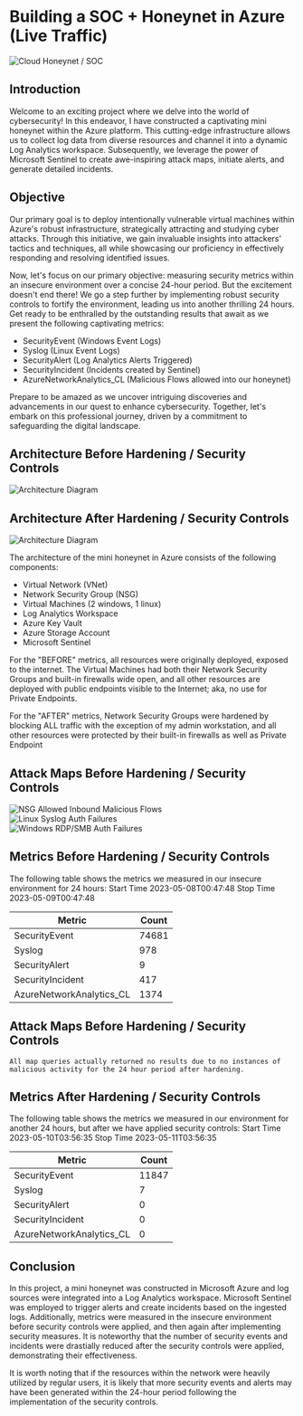 # Building a SOC + Honeynet in Azure (Live Traffic)
![Cloud Honeynet / SOC](https://i.imgur.com/ZWxe03e.jpg)

## Introduction

Welcome to an exciting project where we delve into the world of cybersecurity! In this endeavor, I have constructed a captivating mini honeynet within the Azure platform. This cutting-edge infrastructure allows us to collect log data from diverse resources and channel it into a dynamic Log Analytics workspace. Subsequently, we leverage the power of Microsoft Sentinel to create awe-inspiring attack maps, initiate alerts, and generate detailed incidents.

## Objective

Our primary goal is to deploy intentionally vulnerable virtual machines within Azure's robust infrastructure, strategically attracting and studying cyber attacks. Through this initiative, we gain invaluable insights into attackers' tactics and techniques, all while showcasing our proficiency in effectively responding and resolving identified issues.

Now, let's focus on our primary objective: measuring security metrics within an insecure environment over a concise 24-hour period. But the excitement doesn't end there! We go a step further by implementing robust security controls to fortify the environment, leading us into another thrilling 24 hours. Get ready to be enthralled by the outstanding results that await as we present the following captivating metrics:

- SecurityEvent (Windows Event Logs)
- Syslog (Linux Event Logs)
- SecurityAlert (Log Analytics Alerts Triggered)
- SecurityIncident (Incidents created by Sentinel)
- AzureNetworkAnalytics_CL (Malicious Flows allowed into our honeynet)

Prepare to be amazed as we uncover intriguing discoveries and advancements in our quest to enhance cybersecurity. Together, let's embark on this professional journey, driven by a commitment to safeguarding the digital landscape.

## Architecture Before Hardening / Security Controls
![Architecture Diagram](https://i.imgur.com/aBDwnKb.jpg)

## Architecture After Hardening / Security Controls
![Architecture Diagram](https://i.imgur.com/YQNa9Pp.jpg)

The architecture of the mini honeynet in Azure consists of the following components:

- Virtual Network (VNet)
- Network Security Group (NSG)
- Virtual Machines (2 windows, 1 linux)
- Log Analytics Workspace
- Azure Key Vault
- Azure Storage Account
- Microsoft Sentinel

For the "BEFORE" metrics, all resources were originally deployed, exposed to the internet. The Virtual Machines had both their Network Security Groups and built-in firewalls wide open, and all other resources are deployed with public endpoints visible to the Internet; aka, no use for Private Endpoints.

For the "AFTER" metrics, Network Security Groups were hardened by blocking ALL traffic with the exception of my admin workstation, and all other resources were protected by their built-in firewalls as well as Private Endpoint

## Attack Maps Before Hardening / Security Controls
![NSG Allowed Inbound Malicious Flows](https://imgur.com/ZjjOyHf.png)<br>
![Linux Syslog Auth Failures](https://imgur.com/mvn6dSt.png)<br>
![Windows RDP/SMB Auth Failures](https://imgur.com/65qCW96.png)<br>

## Metrics Before Hardening / Security Controls

The following table shows the metrics we measured in our insecure environment for 24 hours:
Start Time 2023-05-08T00:47:48
Stop Time 2023-05-09T00:47:48

| Metric                   | Count
| ------------------------ | -----
| SecurityEvent            | 74681
| Syslog                   | 978
| SecurityAlert            | 9
| SecurityIncident         | 417
| AzureNetworkAnalytics_CL | 1374

## Attack Maps Before Hardening / Security Controls

```All map queries actually returned no results due to no instances of malicious activity for the 24 hour period after hardening.```

## Metrics After Hardening / Security Controls

The following table shows the metrics we measured in our environment for another 24 hours, but after we have applied security controls:
Start Time 2023-05-10T03:56:35
Stop Time	2023-05-11T03:56:35

| Metric                   | Count
| ------------------------ | -----
| SecurityEvent            | 11847
| Syslog                   | 7
| SecurityAlert            | 0
| SecurityIncident         | 0
| AzureNetworkAnalytics_CL | 0

## Conclusion

In this project, a mini honeynet was constructed in Microsoft Azure and log sources were integrated into a Log Analytics workspace. Microsoft Sentinel was employed to trigger alerts and create incidents based on the ingested logs. Additionally, metrics were measured in the insecure environment before security controls were applied, and then again after implementing security measures. It is noteworthy that the number of security events and incidents were drastially reduced after the security controls were applied, demonstrating their effectiveness.

It is worth noting that if the resources within the network were heavily utilized by regular users, it is likely that more security events and alerts may have been generated within the 24-hour period following the implementation of the security controls.
